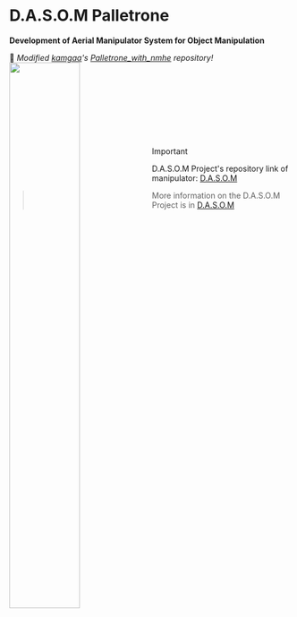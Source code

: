 # D.A.S.O.M Palletrone
__Development of Aerial Manipulator System for Object Manipulation__

📢  _Modified [kamgaa](https://github.com/kamgaa)'s [Palletrone_with_nmhe](https://github.com/kamgaa/Palletrone_with_nmhe.git) repository!_
<br/>
<img align="left" src="https://github.com/S-CHOI-S/D.A.S.O.M/assets/113012648/1bbd5748-1b4b-4474-8929-b9e2390c47ed" width="50%" height="50%"/>  
<br/><br/><br/><br/><br/><br/><br/>
> [!Important]
> D.A.S.O.M Project's repository link of manipulator: [D.A.S.O.M](https://github.com/S-CHOI-S/D.A.S.O.M.git)

> More information on the D.A.S.O.M Project is in [D.A.S.O.M](https://github.com/S-CHOI-S/D.A.S.O.M.git)
